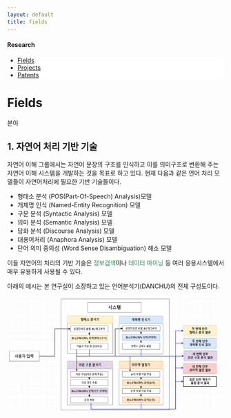 ```yaml
---
layout: default
title: fields
---
```

<h4>Research</h4>
 <div class="linklink" style = "background-color:#ffffff;border-radius:0 15px">
          <ul class="posts-list">
            <li class="post-link">
                <a class="post-title" href="https://youngjoongko.github.io/Research/fields/">Fields </a>
            </li>
            <li class="post-link">
                <a class="post-title" href="https://youngjoongko.github.io/Research/projects/">Projects</a>
            </li>
            <li class="post-link">
                <a class="post-title" href="https://youngjoongko.github.io/Research/patents/">Patents</a>
            </li>
          </ul>
  </div>


<div class="post">
  <h1 class="pageTitle">Fields</h1>	
  <p class="meta">분야</p>
  <h2>1. 자연어 처리 기반 기술</h2>
  <p> 자연어 이해 그룹에서는 자연어 문장의 구조를 인식하고 이를 의미구조로 변환해 주는 자연어 이해 시스템을 개발하는 것을 목표로 하고 있다. 현재 다음과 같은 언어 처리 모델들이 자연어처리에 필요한 기반 기술들이다.</p>
  <ul>
		  <li>형태소 분석 (POS(Part-Of-Speech) Analysis)모델</li>
  		<li>개체명 인식 (Named-Entity Recognition) 모델</li>
  		<li>구문 분석 (Syntactic Analysis) 모델</li>
  		<li>의미 분석 (Semantic Analysis) 모델</li>
      <li>담화 분석 (Discourse Analysis) 모델</li>
      <li>대용어처리 (Anaphora Analysis) 모델</li>
      <li>단어 의미 중의성 (Word Sense Disambiguation) 해소 모델</li>
  </ul>
  <p>이들 자연어의 처리의 기반 기술은 <font color="seagreen" weight= "bold">정보검색</font>이나 <font color="seagreen">데이터 마이닝</font> 등 여러 응용시스템에서 매우 유용하게 사용될 수 있다.</p>
  <p>아래의 예시는 본 연구실이 소장하고 있는 언어분석기(DANCHU)의 전체 구성도이다.</p>
  <img src="/assets/img/research/danchu_system.png">
  
